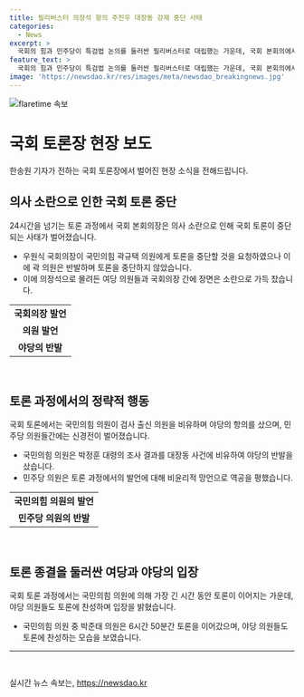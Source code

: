 ```yaml
---
title: 필리버스터 의장석 항의 주진우 대장동 강제 중단 사태
categories:
  - News
excerpt: >
  국회의 힘과 민주당이 특검법 논의를 둘러싼 필리버스터로 대립했는 가운데, 국회 본회의에서는 24시간 동안의 공방이 벌어졌습니다. 국회의장과 국회의원들 간의 공방과 토론 과정에서의 엇갈린 의견들이 공론화되었으며, 특히 검사 출신 국회의원의 발언이 논란을 일으켰습니다. 민주당과 국회의힘 간의 강한 입장 차이와 갈등이 눈에 띄었습니다.
feature_text: >
  국회의 힘과 민주당이 특검법 논의를 둘러싼 필리버스터로 대립했는 가운데, 국회 본회의에서는 24시간 동안의 공방이 벌어졌습니다. 국회의장과 국회의원들 간의 공방과 토론 과정에서의 엇갈린 의견들이 공론화되었으며, 특히 검사 출신 국회의원의 발언이 논란을 일으켰습니다. 민주당과 국회의힘 간의 강한 입장 차이와 갈등이 눈에 띄었습니다.
image: 'https://newsdao.kr/res/images/meta/newsdao_breakingnews.jpg'
---
```


<p><img src="https://newsdao.kr/res/images/meta/newsdao_breakingnews.jpg" alt="flaretime 속보" /></p>

<h1 data-ke-size="size28"><b>국회 토론장 현장 보도</b></h1>

<p data-ke-size="size16">한송원 기자가 전하는 국회 토론장에서 벌어진 현장 소식을 전해드립니다. </p>

<h2 data-ke-size="size26">의사 소란으로 인한 국회 토론 중단</h2>

<p data-ke-size="size16">24시간을 넘기는 토론 과정에서 국회 본회의장은 의사 소란으로 인해 국회 토론이 중단되는 사태가 벌어졌습니다. </p>

<ul>
  <li>우원식 국회의장이 국민의힘 곽규택 의원에게 토론을 중단할 것을 요청하였으나 이에 곽 의원은 반발하며 토론을 중단하지 않았습니다.</li>
  <li>이에 의장석으로 몰려든 여당 의원들과 국회의장 간에 장면은 소란으로 가득 찼습니다.</li>
</ul>

<table>
  <tr>
    <td style="text-align: center; height: 17px;"><b>국회의장 발언</b></td>
  </tr>
  <tr>
    <td style="text-align: center; height: 17px;"><b>의원 발언</b></td>
  </tr>
  <tr>
    <td style="text-align: center; height: 17px;"><b>야당의 반발</b></td>
  </tr>
</table>

<p data-ke-size="size16">&nbsp;</p>

<h2 data-ke-size="size26">토론 과정에서의 정략적 행동</h2>

<p data-ke-size="size16">국회 토론에서는 국민의힘 의원이 검사 출신 의원을 비유하며 야당의 항의를 샀으며, 민주당 의원들간에는 신경전이 벌어졌습니다.</p>

<ul>
  <li>국민의힘 의원은 박정훈 대령의 조사 결과를 대장동 사건에 비유하여 야당의 반발을 샀습니다.</li>
  <li>민주당 의원은 토론 과정에서의 발언에 대해 비윤리적 망언으로 역공을 평했습니다.</li>
</ul>

<table>
  <tr>
    <td style="text-align: center; height: 17px;"><b>국민의힘 의원의 발언</b></td>
  </tr>
  <tr>
    <td style="text-align: center; height: 17px;"><b>민주당 의원의 반발</b></td>
  </tr>
</table>

<p data-ke-size="size16">&nbsp;</p>

<h2 data-ke-size="size26">토론 종결을 둘러싼 여당과 야당의 입장</h2>

<p data-ke-size="size16">국회 토론 과정에서는 국민의힘 의원에 의해 가장 긴 시간 동안 토론이 이어지는 가운데, 야당 의원들도 토론에 찬성하며 입장을 밝혔습니다.</p>

<ul>
  <li>국민의힘 의원 중 박준태 의원은 6시간 50분간 토론을 이어갔으며, 야당 의원들도 토론에 찬성하는 모습을 보였습니다.</li>
</ul>

<hr>

<p data-ke-size="size16">&nbsp;</p>
실시간 뉴스 속보는, <a href="https://newsdao.kr" rel="dofollow">https://newsdao.kr</a>


